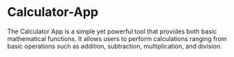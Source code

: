 # Calculator-App
The Calculator App is a simple yet powerful tool that provides both basic mathematical functions. It allows users to perform calculations ranging from basic operations such as addition, subtraction, multiplication, and division.
